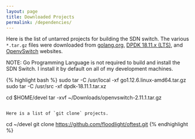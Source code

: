 ```yaml
---
layout: page
title: Downloaded Projects
permalink: /dependencies/
---
```


Here is the list of untarred projects for building the SDN switch. The various `*.tar.gz` files were downloaded from [golang.org](https://golang.org), [DPDK 18.11.x (LTS)](http://core.dpdk.org/download/), and [OpenvSwitch]() websites.

NOTE: Go Programming Language is not required to build and install the SDN Switch. I install it by default on all of my development machines.

{% highlight bash %}
sudo tar -C /usr/local -xf go1.12.6.linux-amd64.tar.gz 
sudo tar -C /usr/src -xf dpdk-18.11.1.tar.xz 

cd $HOME/devel
tar -xvf ~/Downloads/openvswitch-2.11.1.tar.gz 
```

Here is a list of `git clone` projects.

```
cd ~/devel
git clone https://github.com/floodlight/oftest.git
{% endhighlight %}